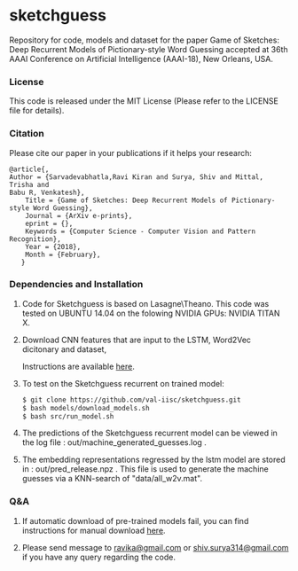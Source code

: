 # sketchguess
Repository for code, models and dataset for the paper Game of Sketches: Deep Recurrent Models of Pictionary-style Word Guessing accepted at 36th AAAI Conference on Artificial Intelligence (AAAI-18), New Orleans, USA.


### License

This code is released under the MIT License (Please refer to the LICENSE file for details).

### Citation
Please cite our paper in your publications if it helps your research:
    
    
    @article{,
    Author = {Sarvadevabhatla,Ravi Kiran and Surya, Shiv and Mittal, Trisha and
    Babu R, Venkatesh},
        Title = {Game of Sketches: Deep Recurrent Models of Pictionary-style Word Guessing},
        Journal = {ArXiv e-prints},
        eprint = {},
        Keywords = {Computer Science - Computer Vision and Pattern Recognition},
        Year = {2018},
        Month = {February},
       }
<!---
    @inproceedings{,
        Author = {},
        Title = {},
        Booktitle = {},
        Year = {2018}
    }
--->
### Dependencies and Installation

1. Code for Sketchguess is based on Lasagne\Theano. This code was tested on UBUNTU 14.04 on the folowing NVIDIA GPUs: NVIDIA TITAN X.

2. Download CNN features that are input to the LSTM, Word2Vec dicitonary and dataset,

   Instructions are available [here](https://github.com/val-iisc/sketchguess/blob/master/data/README.md).

3. To test on the Sketchguess recurrent on trained model:
  
   ```bash
   $ git clone https://github.com/val-iisc/sketchguess.git 
   $ bash models/download_models.sh
   $ bash src/run_model.sh
   ```
4. The predictions of the Sketchguess recurrent model can be viewed in the log file : out/machine_generated_guesses.log .

5. The embedding representations regressed by the lstm model are stored in : out/pred_release.npz . This file is used to generate the      machine guesses via a KNN-search of "data/all_w2v.mat".



### Q&A
1. If automatic download of pre-trained models fail, you can find instructions for manual download [here](https://github.com/val-iisc/sketchguess/blob/master/models/README.md).

2. Please send message to ravika@gmail.com or shiv.surya314@gmail.com if you have any query regarding the code.
